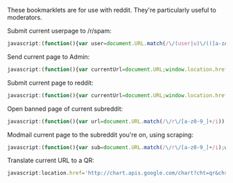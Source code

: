 These bookmarklets are for use with reddit. They're particularly useful to moderators.


Submit current userpage to /r/spam:

```javascript
javascript:(function(){var user=document.URL.match(/\/(user|u)\/(([a-zA-Z_0-9\-]*?)+\b)/);window.location.href="http://www.reddit.com/r/spam/submit?resubmit=true&title=overview for "+user[2]+"&url=http://reddit.com/u/"+user[2]})()
```


Send current page to Admin:

```javascript
javascript:(function(){var currentUrl=document.URL;window.location.href="http://www.reddit.com/message/compose/?to=/r/reddit.com&subject=spammer&message="+currentUrl})()
```


Submit current page to reddit:

```javascript
javascript:(function(){var currentUrl=document.URL;window.location.href="http://www.reddit.com/submit/?resubmit=true&url="+currentUrl})()
```


Open banned page of current subreddit:

```javascript
javascript:(function(){var url=document.URL.match(/\/r\/[a-z0-9_]+/i));window.location.href="http://www.reddit.com"+url+"/about/banned"})()
```


Modmail current page to the subreddit you're on, using scraping:

```javascript
javascript:(function(){var sub=document.URL.match(/\/r\/[a-z0-9_]+/i);window.location.href ="https://www.reddit.com/message/compose?to=/r/"+sub+"&subject=So&message="+document.URL})()
```


Translate current URL to a QR:

```javascript
javascript:location.href='http://chart.apis.google.com/chart?cht=qr&chs=300x250&chl='+encodeURIComponent(location.href)
```
